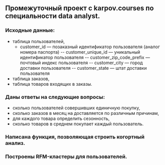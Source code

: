 ## Промежуточный проект с karpov.courses по специальности data analyst.
### Исходные данные: 
- таблица пользователей, 
  - customer_id — позаказный идентификатор пользователя (аналог номера паспорта)
-- customer_unique_id — уникальный идентификатор пользователя
-- customer_zip_code_prefix — почтовый индекс пользователя
-- customer_city — город доставки пользователя
-- customer_state — штат доставки пользователя
- таблица заказов, 
- таблица товаров входящих в заказы. 
### Даны ответы на следующие вопросы:
  - сколько пользователей совершивших единичную покупку, 
  - сколько заказов в месяц на доставляется по различным причинам, 
  - для каждого товара определить сезонность, 
  - сколько товаров в среднем покупает каждый пользователь. 
### Написана функция, позволяющая строить когортный анализ.
### Построены RFM-кластеры для пользователей.
